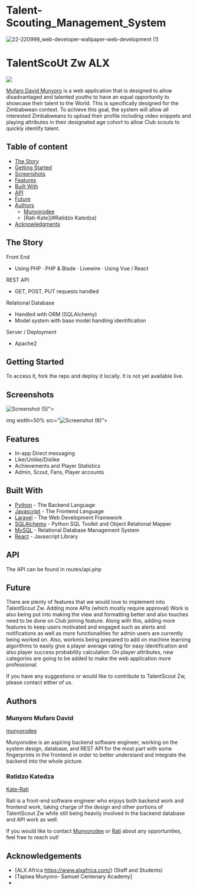 # Talent-Scouting_Management_System
![22-220999_web-developer-wallpaper-web-development (1)](https://user-images.githubusercontent.com/105204048/222449413-4ec5e689-a3c5-4f37-88f3-4696d069894b.jpg)

# TalentScoUt Zw ALX

<a href="https://munyorodee.github.io/Talent-Scouting_Management_System/">
    <img src="https://qkpage1.co/p/https_munyorodee_github_io_Talent-Scouting_Management_System_">
</a>

[Mufaro David Munyoro](https://munyorodee.github.io/Talent-Scouting_Management_System) is a web application that is designed to allow disadvantaged and talented youths to have an equal opportunity to showcase their talent to the World. This is specifically designed for
the Zimbabwean context.
To achieve this goal, the system will allow all interested Zimbabweans to upload their profile including video snippets and playing attributes in their designated age cohort to allow Club scouts to quickly identify talent.

## Table of content

- [The Story](#the-story)
- [Getting Started](#getting-started)
- [Screenshots](#screenshots)
- [Features](#features)
- [Built With](#built-with)
- [API](#api)
- [Future](#future)
- [Authors](#authors)
    - [Munyorodee](#Munyorodee)
    - [Rati-Kate](#Ratidzo Katedza)
- [Acknowledgments](#acknowledgements)

## The Story


Front End
* ‎Using PHP · ‎PHP & Blade · ‎Livewire · ‎Using Vue / React


REST API
* GET, POST, PUT requests handled

Relational Database
* Handled with ORM (SQLAlchemy)
* Model system with base model handling identification

Server / Deployment
* Apache2

## Getting Started

To access it, fork the repo and deploy it locally. It is not yet available live.

## Screenshots
![Screenshot (5)](https://user-images.githubusercontent.com/105204048/224257740-594e765d-c615-4253-8ce2-ccf984561023.png)">

img width=50% src="![Screenshot (6)](https://user-images.githubusercontent.com/105204048/224257851-2d787747-38dc-4e92-88d2-f51e2e72d709.png)">

## Features

* In-app Direct messaging
* Like/Unlike/Dislike
* Achievements and Player Statistics
* Admin, Scout, Fans, Player accounts

## Built With
* [Python](http://www.python.org) - The Backend Language
* [Javascript](https://developer.mozilla.org/en-US/docs/Web/JavaScript) - The Frontend Language
* [Laravel](http://flask.pocoo.org/docs/1.0/) - The Web Development Framework
* [SQLAlchemy](https://www.sqlalchemy.org/) - Python SQL Toolkit and Object Relational Mapper
* [MySQL](https://mysql.com) - Relational Database Management System
* [React](https://reactjs.org) - Javascript Library


## API

The API can be found in routes/api.php 


## Future

There are plenty of features that we would love to implement into TalentScout Zw.
Adding more APIs (which mostly require approval) 
Work is also being put into making
the view and formatting better and also touches need to be done on Club joining feature. Along with this, adding more features to keep users motivated and engaged such as alerts and notifications as well as more functionalities for admin users are currently being worked on. 
Also, workmis being prepared to add on machine learning algorithms to easily give a player average rating for easy identification and also player success probability calculation.
On player attributes, new categories are going to be added to make the web application more professional.

If you have any suggestions or would like to contribute to TalentScout Zw, please contact either of us.

## Authors
### **Munyoro Mufaro David**
[munyorodee](https://github.com/Munyorodee/Talent-Scouting_Management_System)

Munyorodee is an aspiring backend software engineer, working on the system design, database, and REST API for the most part with some fingerprints in the frontend in order to better understand and integrate the backend into the whole picture.

### **Ratidzo Katedza**
[Kate-Rati](https://Kate-Rati.github.io)
    
Rati is a front-end software engineer who enjoys both backend work and frontend work, taking charge of the design and other portions of TalentScout Zw while still being heavily involved in the backend database and API work as well. 
    
If you would like to contact [Munyorodee](https://github.com/Munyorodee/) or [Rati](https://github.com/Kate-Rati) about any opportunities, feel free to reach out!


## Acknowledgements
* [ALX Africa https://www.alxafrica.com/) (Staff and Students)
* [Tapiwa Munyoro- Samuel Centenary Academy]
* 
